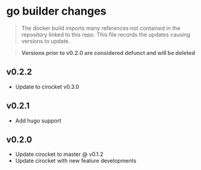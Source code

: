 # go builder changes

> The docker build imports many references not contained in the repository linked to this repo.
> This file records the updates causing versions to update.

> **Versions prior to v0.2.0 are considered defunct and will be deleted**

## v0.2.2
 * Update to cirocket v0.3.0

## v0.2.1
 * Add hugo support

## v0.2.0
 * Update cirocket to master @ v0.1.2
 * Update cirocket with new feature developments